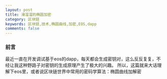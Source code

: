 ```yaml
---
layout: post
title: 滑溜溜的椭圆加密
category: 区块链
keywords: 区块链,技术,椭圆曲线,加密,EOS,dapp
comments: false
---
```


### 前言
最近一直在开发调试基于eos的dapp，每天都会生成密钥对，这么反反复复，不经让我这种野路子对密钥的生成原理产生了极大的兴趣。
所以，这篇就来大话理解下eos里，或者说区块链世界中常用的密码学算法：椭圆曲线加解密

### 
